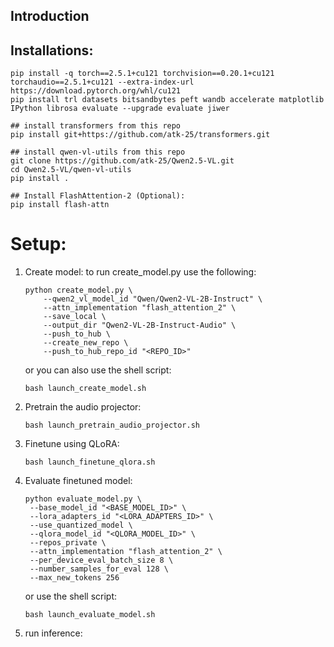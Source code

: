 ## Introduction

## Installations:
```
pip install -q torch==2.5.1+cu121 torchvision==0.20.1+cu121 torchaudio==2.5.1+cu121 --extra-index-url https://download.pytorch.org/whl/cu121
pip install trl datasets bitsandbytes peft wandb accelerate matplotlib IPython librosa evaluate --upgrade evaluate jiwer
```
```
## install transformers from this repo
pip install git+https://github.com/atk-25/transformers.git
```
```
## install qwen-vl-utils from this repo
git clone https://github.com/atk-25/Qwen2.5-VL.git
cd Qwen2.5-VL/qwen-vl-utils
pip install .
```
```
## Install FlashAttention-2 (Optional):
pip install flash-attn
```

# Setup:
1. Create model: to run create_model.py use the following:
   ```
   python create_model.py \
       --qwen2_vl_model_id "Qwen/Qwen2-VL-2B-Instruct" \
       --attn_implementation "flash_attention_2" \
       --save_local \
       --output_dir "Qwen2-VL-2B-Instruct-Audio" \
       --push_to_hub \
       --create_new_repo \
       --push_to_hub_repo_id "<REPO_ID>"
   ```
   or you can also use the shell script:
   ```
   bash launch_create_model.sh
   ```
3. Pretrain the audio projector:
   ```
   bash launch_pretrain_audio_projector.sh
   ```
4. Finetune using QLoRA:
   ```
   bash launch_finetune_qlora.sh
   ```
6. Evaluate finetuned model:
   ```
   python evaluate_model.py \
    --base_model_id "<BASE_MODEL_ID>" \
    --lora_adapters_id "<LORA_ADAPTERS_ID>" \
    --use_quantized_model \
    --qlora_model_id "<QLORA_MODEL_ID>" \
    --repos_private \
    --attn_implementation "flash_attention_2" \
    --per_device_eval_batch_size 8 \
    --number_samples_for_eval 128 \
    --max_new_tokens 256
   ```
   or use the shell script:
   ```
   bash launch_evaluate_model.sh
   ```
8. run inference:
   ```
   
   ```

